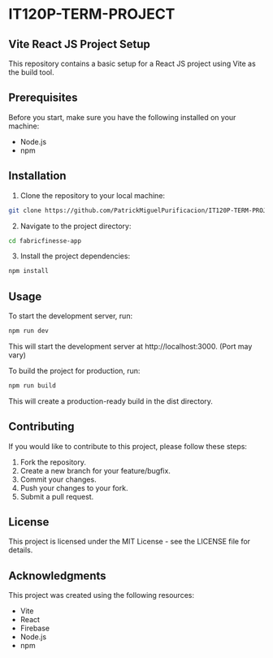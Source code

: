 # IT120P-TERM-PROJECT
## Vite React JS Project Setup
This repository contains a basic setup for a React JS project using Vite as the build tool.

## Prerequisites
Before you start, make sure you have the following installed on your machine:

* Node.js
* npm

## Installation
1. Clone the repository to your local machine:

``` bash
git clone https://github.com/PatrickMiguelPurificacion/IT120P-TERM-PROJECT.git
```

2. Navigate to the project directory:

``` bash
cd fabricfinesse-app
```

3. Install the project dependencies:

``` bash
npm install
```

## Usage
To start the development server, run:

``` bash
npm run dev
```

This will start the development server at http://localhost:3000. (Port may vary)

To build the project for production, run:

``` bash
npm run build
```

This will create a production-ready build in the dist directory.

## Contributing

If you would like to contribute to this project, please follow these steps:

1. Fork the repository.
2. Create a new branch for your feature/bugfix.
3. Commit your changes.
4. Push your changes to your fork.
5. Submit a pull request.

## License

This project is licensed under the MIT License - see the LICENSE file for details.

## Acknowledgments

This project was created using the following resources:

* Vite
* React
* Firebase
* Node.js
* npm
